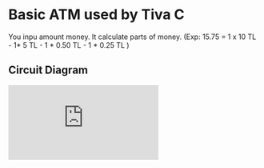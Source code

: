 # Basic ATM used by Tiva C
You inpu amount money. It calculate parts of money. 
(Exp: 15.75 = 1 x 10 TL - 1* 5 TL - 1 * 0.50 TL - 1 * 0.25 TL )

## Circuit Diagram
![circuit diagram](https://github.com/ffekinci/Tiva-C-Basic-ATM/files/2637461/prolab3.pdf)

